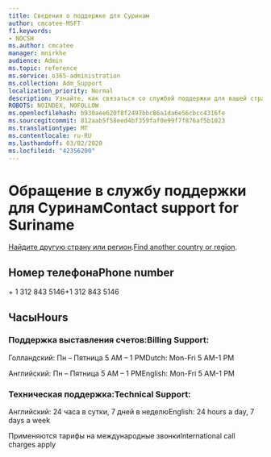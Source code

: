 ```yaml
---
title: Сведения о поддержке для Суринам
author: cmcatee-MSFT
f1.keywords:
- NOCSH
ms.author: cmcatee
manager: mnirkhe
audience: Admin
ms.topic: reference
ms.service: o365-administration
ms.collection: Adm_Support
localization_priority: Normal
description: Узнайте, как связаться со службой поддержки для вашей страны или региона.
ROBOTS: NOINDEX, NOFOLLOW
ms.openlocfilehash: b930aee620f8f2497bbc86a1da6e56cbcc4316fe
ms.sourcegitcommit: 812aab5f58eed4bf359faf0e99f7f876af5b1023
ms.translationtype: MT
ms.contentlocale: ru-RU
ms.lasthandoff: 03/02/2020
ms.locfileid: "42356200"
---
```

# <a name="contact-support-for-suriname"></a><span data-ttu-id="0f565-103">Обращение в службу поддержки для Суринам</span><span class="sxs-lookup"><span data-stu-id="0f565-103">Contact support for Suriname</span></span>

<span data-ttu-id="0f565-104">[Найдите другую страну или регион](../contact-support-for-business-products.md).</span><span class="sxs-lookup"><span data-stu-id="0f565-104">[Find another country or region](../contact-support-for-business-products.md).</span></span>

## <a name="phone-number"></a><span data-ttu-id="0f565-105">Номер телефона</span><span class="sxs-lookup"><span data-stu-id="0f565-105">Phone number</span></span>
<span data-ttu-id="0f565-106">+ 1 312 843 5146</span><span class="sxs-lookup"><span data-stu-id="0f565-106">+1 312 843 5146</span></span>

## <a name="hours"></a><span data-ttu-id="0f565-107">Часы</span><span class="sxs-lookup"><span data-stu-id="0f565-107">Hours</span></span>
### <a name="billing-support"></a><span data-ttu-id="0f565-108">Поддержка выставления счетов:</span><span class="sxs-lookup"><span data-stu-id="0f565-108">Billing Support:</span></span>

<span data-ttu-id="0f565-109">Голландский: Пн – Пятница 5 AM – 1 PM</span><span class="sxs-lookup"><span data-stu-id="0f565-109">Dutch: Mon-Fri 5 AM-1 PM</span></span>

<span data-ttu-id="0f565-110">Английский: Пн – Пятница 5 AM – 1 PM</span><span class="sxs-lookup"><span data-stu-id="0f565-110">English: Mon-Fri 5 AM-1 PM</span></span>

### <a name="technical-support"></a><span data-ttu-id="0f565-111">Техническая поддержка:</span><span class="sxs-lookup"><span data-stu-id="0f565-111">Technical Support:</span></span>

<span data-ttu-id="0f565-112">Английский: 24 часа в сутки, 7 дней в неделю</span><span class="sxs-lookup"><span data-stu-id="0f565-112">English: 24 hours a day, 7 days a week</span></span>

<span data-ttu-id="0f565-113">Применяются тарифы на международные звонки</span><span class="sxs-lookup"><span data-stu-id="0f565-113">International call charges apply</span></span>
